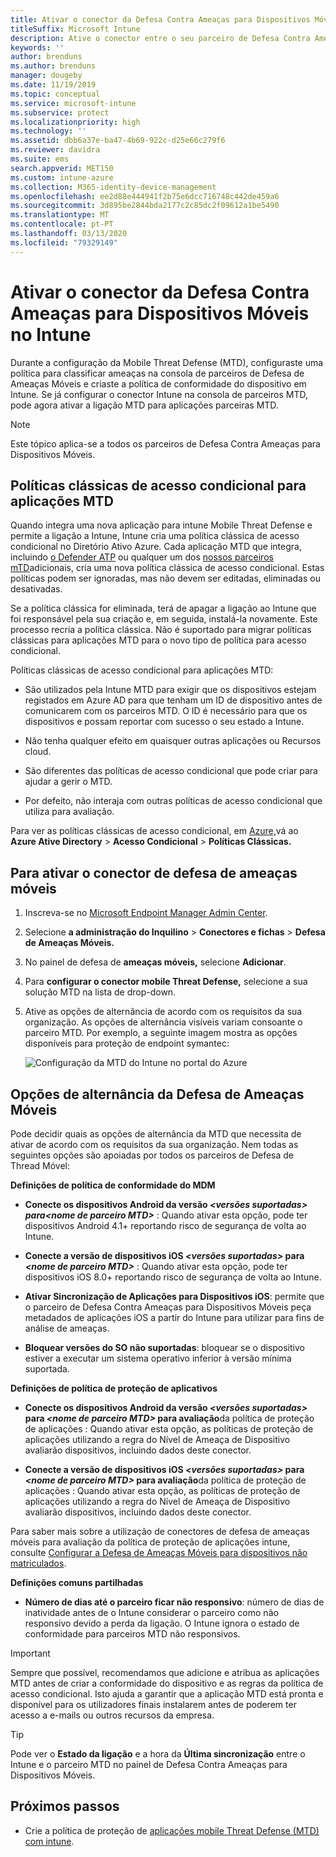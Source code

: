 ```yaml
---
title: Ativar o conector da Defesa Contra Ameaças para Dispositivos Móveis no Microsoft Intune
titleSuffix: Microsoft Intune
description: Ative o conector entre o seu parceiro de Defesa Contra Ameaças para Dispositivos Móveis (MTD) e o Microsoft Intune.
keywords: ''
author: brenduns
ms.author: brenduns
manager: dougeby
ms.date: 11/19/2019
ms.topic: conceptual
ms.service: microsoft-intune
ms.subservice: protect
ms.localizationpriority: high
ms.technology: ''
ms.assetid: dbb6a37e-ba47-4b69-922c-d25e66c279f6
ms.reviewer: davidra
ms.suite: ems
search.appverid: MET150
ms.custom: intune-azure
ms.collection: M365-identity-device-management
ms.openlocfilehash: ee2d88e444941f2b75e6dcc716748c442de459a6
ms.sourcegitcommit: 3d895be2844bda2177c2c85dc2f09612a1be5490
ms.translationtype: MT
ms.contentlocale: pt-PT
ms.lasthandoff: 03/13/2020
ms.locfileid: "79329149"
---
```

# <a name="enable-the-mobile-threat-defense-connector-in-intune"></a>Ativar o conector da Defesa Contra Ameaças para Dispositivos Móveis no Intune

Durante a configuração da Mobile Threat Defense (MTD), configuraste uma política para classificar ameaças na consola de parceiros de Defesa de Ameaças Móveis e criaste a política de conformidade do dispositivo em Intune. Se já configurar o conector Intune na consola de parceiros MTD, pode agora ativar a ligação MTD para aplicações parceiras MTD.

> [!NOTE]
> Este tópico aplica-se a todos os parceiros de Defesa Contra Ameaças para Dispositivos Móveis.

## <a name="classic-conditional-access-policies-for-mtd-apps"></a>Políticas clássicas de acesso condicional para aplicações MTD

Quando integra uma nova aplicação para intune Mobile Threat Defense e permite a ligação a Intune, Intune cria uma política clássica de acesso condicional no Diretório Ativo Azure. Cada aplicação MTD que integra, incluindo [o Defender ATP](advanced-threat-protection.md) ou qualquer um dos [nossos parceiros mTD](mobile-threat-defense.md#mobile-threat-defense-partners)adicionais, cria uma nova política clássica de acesso condicional. Estas políticas podem ser ignoradas, mas não devem ser editadas, eliminadas ou desativadas.

Se a política clássica for eliminada, terá de apagar a ligação ao Intune que foi responsável pela sua criação e, em seguida, instalá-la novamente. Este processo recria a política clássica. Não é suportado para migrar políticas clássicas para aplicações MTD para o novo tipo de política para acesso condicional.

Políticas clássicas de acesso condicional para aplicações MTD:

- São utilizados pela Intune MTD para exigir que os dispositivos estejam registados em Azure AD para que tenham um ID de dispositivo antes de comunicarem com os parceiros MTD. O ID é necessário para que os dispositivos e possam reportar com sucesso o seu estado a Intune.

- Não tenha qualquer efeito em quaisquer outras aplicações ou Recursos cloud.

- São diferentes das políticas de acesso condicional que pode criar para ajudar a gerir o MTD.

- Por defeito, não interaja com outras políticas de acesso condicional que utiliza para avaliação.

Para ver as políticas clássicas de acesso condicional, em [Azure,](https://portal.azure.com/#home)vá ao **Azure Ative Directory** > **Acesso Condicional** > **Políticas Clássicas.**

## <a name="to-enable-the-mobile-threat-defense-connector"></a>Para ativar o conector de defesa de ameaças móveis

1. Inscreva-se no [Microsoft Endpoint Manager Admin Center](https://go.microsoft.com/fwlink/?linkid=2109431).

2. Selecione **a administração do Inquilino** > **Conectores e fichas** > **Defesa de Ameaças Móveis.**

3. No painel de defesa de **ameaças móveis,** selecione **Adicionar**.

4. Para **configurar o conector mobile Threat Defense,** selecione a sua solução MTD na lista de drop-down.

5. Ative as opções de alternância de acordo com os requisitos da sua organização. As opções de alternância visíveis variam consoante o parceiro MTD.  Por exemplo, a seguinte imagem mostra as opções disponíveis para proteção de endpoint symantec:

   ![Configuração da MTD do Intune no portal do Azure](./media/mtd-connector-enable/enable-mtd-connector-1.png)

## <a name="mobile-threat-defense-toggle-options"></a>Opções de alternância da Defesa de Ameaças Móveis

Pode decidir quais as opções de alternância da MTD que necessita de ativar de acordo com os requisitos da sua organização. Nem todas as seguintes opções são apoiadas por todos os parceiros de Defesa de Thread Móvel:

**Definições de política de conformidade do MDM**

- **Conecte os dispositivos Android da versão _\<versões suportadas>_ _para\<nome de parceiro MTD>_** : Quando ativar esta opção, pode ter dispositivos Android 4.1+ reportando risco de segurança de volta ao Intune.

- **Conecte a versão de dispositivos iOS _\<versões suportadas>_ para _\<nome de parceiro MTD>_** : Quando ativar esta opção, pode ter dispositivos iOS 8.0+ reportando risco de segurança de volta ao Intune.

- **Ativar Sincronização de Aplicações para Dispositivos iOS**: permite que o parceiro de Defesa Contra Ameaças para Dispositivos Móveis peça metadados de aplicações iOS a partir do Intune para utilizar para fins de análise de ameaças.

- **Bloquear versões do SO não suportadas**: bloquear se o dispositivo estiver a executar um sistema operativo inferior à versão mínima suportada.

**Definições de política de proteção de aplicativos**

- **Conecte os dispositivos Android da versão *\<versões suportadas>* para *\<nome de parceiro MTD>* para avaliação**da política de proteção de aplicações : Quando ativar esta opção, as políticas de proteção de aplicações utilizando a regra do Nível de Ameaça de Dispositivo avaliarão dispositivos, incluindo dados deste conector.

- **Conecte a versão de dispositivos iOS *\<versões suportadas>* para *\<nome de parceiro MTD>* para avaliação**da política de proteção de aplicações : Quando ativar esta opção, as políticas de proteção de aplicações utilizando a regra do Nível de Ameaça de Dispositivo avaliarão dispositivos, incluindo dados deste conector.

Para saber mais sobre a utilização de conectores de defesa de ameaças móveis para avaliação da política de proteção de aplicações intune, consulte [Configurar a Defesa de Ameaças Móveis para dispositivos não matriculados](mtd-enable-unenrolled-devices.md).

**Definições comuns partilhadas**

- **Número de dias até o parceiro ficar não responsivo**: número de dias de inatividade antes de o Intune considerar o parceiro como não responsivo devido a perda da ligação. O Intune ignora o estado de conformidade para parceiros MTD não responsivos.

> [!IMPORTANT]
> Sempre que possível, recomendamos que adicione e atribua as aplicações MTD antes de criar a conformidade do dispositivo e as regras da política de acesso condicional. Isto ajuda a garantir que a aplicação MTD está pronta e disponível para os utilizadores finais instalarem antes de poderem ter acesso a e-mails ou outros recursos da empresa.

> [!TIP]
> Pode ver o **Estado da ligação** e a hora da **Última sincronização** entre o Intune e o parceiro MTD no painel de Defesa Contra Ameaças para Dispositivos Móveis.

## <a name="next-steps"></a>Próximos passos

- Crie a política de proteção de [aplicações mobile Threat Defense (MTD) com intune](mtd-app-protection-policy.md).
